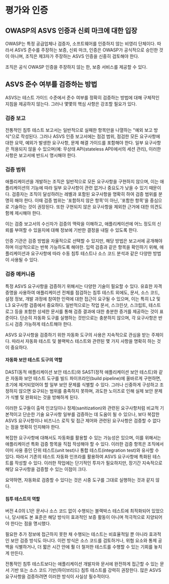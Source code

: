 # 평가와 인증

## OWASP의 ASVS 인증과 신뢰 마크에 대한 입장

OWASP는 특정 공급업체나 검증자, 소프트웨어를 인증하지 않는 비영리 단체이다. 따라서 ASVS 준수를 주장하는 보증, 신뢰 마크, 인증은 OWASP가 공식적으로 승인한 것이 아니며, 조직은 제3자가 주장하는 ASVS 인증을 신중히 검토해야 한다.

조직은 공식 OWASP 인증을 주장하지 않는 한, 보증 서비스를 제공할 수 있다.

## ASVS 준수 여부를 검증하는 방법

ASVS는 테스트 가이드 수준에서 준수 여부를 정확히 검증하는 방법에 대해 구체적인 지침을 제공하지 않는다. 그러나 몇몇의 핵심 사항은 강조할 필요가 있다.

### 검증 보고

전통적인 침투 테스트 보고서는 일반적으로 실패한 항목만을 나열하는 "예외 보고 방식"으로 작성된다. 그러나 ASVS 인증 보고서에는 점검 범위, 점검한 모든 요구사항에 대한 요약, 예외가 발생한 요구사항, 문제 해결 가이드를 포함해야 한다. 일부 요구사항은 적용되지 않을 수 있으며(예: 무상태 API(stateless API)에서의 세션 관리), 이러한 사항은 보고서에 반드시 명시해야 한다.

### 검증 범위

애플리케이션을 개발하는 조직은 일반적으로 모든 요구사항을 구현하지 않으며, 이는 애플리케이션의 기능에 따라 일부 요구사항이 관련 없거나 중요도가 낮을 수 있기 때문이다. 검증자는 조직이 달성하려는 레벨과 포함된 요구사항을 명확히 하여 검증 범위를 분명히 해야 한다. 이때 검증 범위는 '포함하지 않은 항목'이 아닌, '포함한 항목'을 중심으로 기술하는 것이 권장된다. 또한 구현되지 않은 요구사항을 제외한 근거에 대한 의견도 함께 제시해야 한다.

이는 검증 보고서의 수신자가 검증의 맥락을 이해하고, 애플리케이션에 어느 정도의 신뢰를 부여할 수 있을지에 대해 정보에 기반한 결정을 내릴 수 있도록 한다.

인증 기관은 검증 방법을 자율적으로 선택할 수 있지만, 해당 방법은 보고서에 공개해야 하며 이상적으로는 반복 가능하도록 해야한. 입력 검증과 같은 항목을 확인하기 위해, 애플리케이션과 요구사항에 따라 수동 침투 테스트나 소스 코드 분석과 같은 다양한 방법이 사용될 수 있다.

### 검증 메커니즘

특정 ASVS 요구사항을 검증하기 위해서는 다양한 기술이 필요할 수 있다. 유효한 자격 증명을 사용하여 애플리케이션 전체를 점검하는 침투 테스트 외에도, 문서, 소스 코드, 설정 정보, 개발 과정에 참여한 인력에 대한 접근이 요구될 수 있으며, 이는 특히 L2 및 L3 요구사항 검증에서 중요하다. 일반적으로는 작업 문서, 스크린샷, 스크립트, 테스트 로그 등을 포함한 상세한 문서를 통해 검증 결과에 대한 충분한 증거를 제공하는 것이 표준이다. 단순히 자동화 도구를 실행하는 것만으로는 충분하지 않으며, 각 요구사항은 반드시 검증 가능하게 테스트해야 한다.

ASVS 요구사항을 검증하기 위한 자동화 도구의 사용은 지속적으로 관심을 받는 주제이다. 따라서 자동화 테스트 및 블랙박스 테스트와 관련된 몇 가지 사항을 명확히 하는 것이 중요하다.

#### 자동화 보안 테스트 도구의 역할

DAST(동적 애플리케이션 보안 테스트)와 SAST(정적 애플리케이션 보안 테스트)와 같은 자동화 보안 테스트 도구를 빌드 파이프라인(build pipeline)에 올바르게 구현하면, 초기에 제거되었어야 할 일부 보안 문제를 식별할 수 있다. 그러나 신중하게 구성하고 조정하지 않으면 요구되는 범위를 충족하지 못하며, 과도한 노이즈로 인해 실제 보안 문제가 식별 및 완화되는 것을 방해하게 된다.

이러한 도구들이 출력 인코딩이나 정제(sanitization)와 관련된 요구사항처럼 비교적 기본적이고 단순한 기술 요구사항 일부를 검증하는 데 도움이 될 수 있으나, 보다 복잡한 ASVS 요구사항이나 비즈니스 로직 및 접근 제어와 관련된 요구사항은 검증할 수 없다는 점을 명확히 인지해야 한다.

복잡한 요구사항에 대해서도 자동화를 활용할 수 있는 가능성은 있으며, 이를 위해서는 애플리케이션 특화 검증 항목을 직접 작성해야 할 수 있다. 이러한 검증 항목은 조직에서 이미 사용 중인 단위 테스트(unit test)나 통합 테스트(integration test)와 유사할 수 있다. 따라서 기존의 테스트 자동화 인프라를 활용하여 ASVS 요구사항에 특화된 테스트를 작성할 수 있다. 이러한 작업에는 단기적인 투자가 필요하지만, 장기간 지속적으로 해당 요구사항을 검증할 수 있는 이점이 크다.

요약하면, 자동화로 검증할 수 있다는 것은 시중 도구를 그대로 실행하는 것과 같지 않다.

#### 침투 테스트의 역할

버전 4.0의 L1은 문서나 소스 코드 없이 수행되는 블랙박스 테스트에 최적화되어 있었으나, 당시에도 본 표준은 해당 방식이 효과적인 보증 활동이 아니며 적극적으로 지양되어야 한다는 점을 명시했다.

필요한 추가 정보에 접근하지 못한 채 수행되는 테스트는 비효율적일 뿐 아니라 효과적인 보안 검증 방식도 아니다. 이런 방식은 소스 코드를 검토하거나, 위협 요소와 통제 공백을 식별하거나, 더 짧은 시간 안에 훨 더 철저한 테스트를 수행할 수 있는 기회를 놓치게 만든다.

전통적인 침투 테스트보다는 애플리케이션 개발자와 문서에 완전하게 접근할 수 있는 문서 기반 또는 소스 코드 기반(하이브리드) 침투 테스트를 강력히 권장한다. 많은 ASVS 요구사항을 검증하려면 이러한 방식이 사실상 필수적이다.


